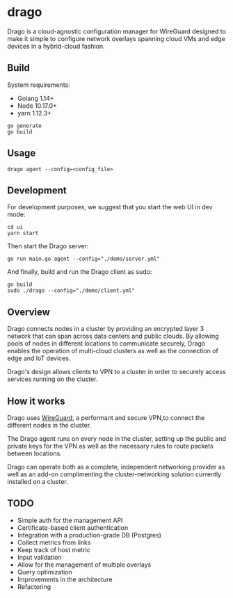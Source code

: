 # drago

Drago is a cloud-agnostic configuration manager for WireGuard designed to make it simple to configure network overlays spanning cloud VMs and edge devices in a hybrid-cloud fashion.


## Build

System requirements:
- Golang 1.14+
- Node 10.17.0+
- yarn 1.12.3+


```
go generate
go build
```

## Usage

```
drago agent --config=<config_file>
```

## Development

For development purposes, we suggest that you start the web UI in dev mode:
```
cd ui
yarn start
```

Then start the Drago server:
```
go run main.go agent --config="./demo/server.yml"
```

And finally, build and run the Drago client as sudo:
```
go build
sudo ./drago --config="./demo/client.yml"
```

## Overview

Drago connects nodes in a cluster by providing an encrypted layer 3 network that can span across data centers and public clouds. By allowing pools of nodes in different locations to communicate securely, Drago enables the operation of multi-cloud clusters as well as the connection of edge and IoT devices.

Drago's design allows clients to VPN to a cluster in order to securely access services running on the cluster.

## How it works

Drago uses [WireGuard](https://www.wireguard.com/), a performant and secure VPN,to connect the different nodes in the cluster.

The Drago agent runs on every node in the cluster, setting up the public and private keys for the VPN as well as the necessary rules to route packets between locations.

Drago can operate both as a complete, independent networking provider as well as an add-on complimenting the cluster-networking solution currently installed on a cluster.

## TODO
- Simple auth for the management API
- Certificate-based client authentication
- Integration with a production-grade DB (Postgres)
- Collect metrics from links
- Keep track of host metric
- Input validation
- Allow for the management of multiple overlays
- Query optimization
- Improvements in the architecture
- Refactoring
